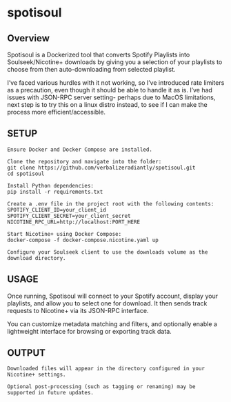 # spotisoul

## Overview
Spotisoul is a Dockerized tool that converts Spotify Playlists into Soulseek/Nicotine+ downloads by giving you a selection of your playlists to choose from then auto-downloading from selected playlist.

I’ve faced various hurdles with it not working, so I’ve introduced rate limiters as a precaution, even though it should be able to handle it as is. 
I’ve had issues with JSON-RPC server setting- perhaps due to MacOS limitations, next step is to try this on a linux distro instead, to see if 
  I can make the process more efficient/accessible.
 
 ## SETUP

    Ensure Docker and Docker Compose are installed.

    Clone the repository and navigate into the folder:
    git clone https://github.com/verbalizeradiantly/spotisoul.git
    cd spotisoul

    Install Python dependencies:
    pip install -r requirements.txt

    Create a .env file in the project root with the following contents:
    SPOTIFY_CLIENT_ID=your_client_id
    SPOTIFY_CLIENT_SECRET=your_client_secret
    NICOTINE_RPC_URL=http://localhost:PORT_HERE

    Start Nicotine+ using Docker Compose:
    docker-compose -f docker-compose.nicotine.yaml up

    Configure your Soulseek client to use the downloads volume as the download directory.

## USAGE

Once running, Spotisoul will connect to your Spotify account, display your playlists, and allow you to select one for download. It then sends track requests to Nicotine+ via its JSON-RPC interface.

You can customize metadata matching and filters, and optionally enable a lightweight interface for browsing or exporting track data.

## OUTPUT

    Downloaded files will appear in the directory configured in your Nicotine+ settings.

    Optional post-processing (such as tagging or renaming) may be supported in future updates.
